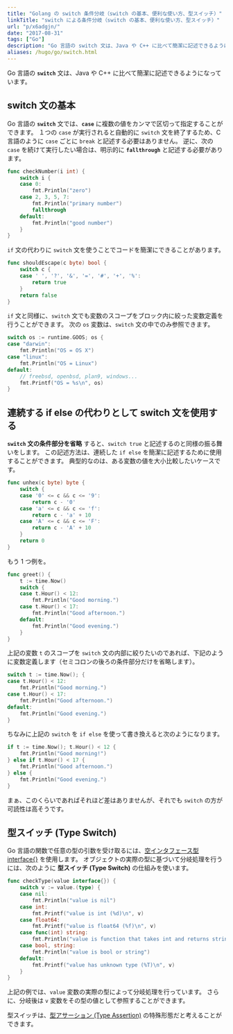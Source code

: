 ```yaml
---
title: "Golang の switch 条件分岐（switch の基本、便利な使い方、型スイッチ）"
linkTitle: "switch による条件分岐（switch の基本、便利な使い方、型スイッチ）"
url: "p/x6adgjn/"
date: "2017-08-31"
tags: ["Go"]
description: "Go 言語の switch 文は、Java や C++ に比べて簡潔に記述できるようになっています。"
aliases: /hugo/go/switch.html
---
```


Go 言語の __`switch`__ 文は、Java や C++ に比べて簡潔に記述できるようになっています。

switch 文の基本
----

Go 言語の __`switch`__ 文では、__`case`__ に複数の値をカンマで区切って指定することができます。
１つの `case` が実行されると自動的に `switch` 文を終了するため、C 言語のように `case` ごとに `break` と記述する必要はありません。
逆に、次の `case` を続けて実行したい場合は、明示的に __`fallthrough`__ と記述する必要があります。

```go
func checkNumber(i int) {
	switch i {
	case 0:
		fmt.Println("zero")
	case 2, 3, 5, 7:
		fmt.Println("primary number")
		fallthrough
	default:
		fmt.Println("good number")
	}
}
```

`if` 文の代わりに `switch` 文を使うことでコードを簡潔にできることがあります。

```go
func shouldEscape(c byte) bool {
	switch c {
	case ' ', '?', '&', '=', '#', '+', '%':
		return true
	}
	return false
}
```

`if` 文と同様に、`switch` 文でも変数のスコープをブロック内に絞った変数定義を行うことができます。
次の `os` 変数は、`switch` 文の中でのみ参照できます。

```go
switch os := runtime.GOOS; os {
case "darwin":
	fmt.Println("OS = OS X")
case "linux":
	fmt.Println("OS = Linux")
default:
	// freebsd, openbsd, plan9, windows...
	fmt.Printf("OS = %s\n", os)
}
```


連続する if else の代わりとして switch 文を使用する
----

__`switch` 文の条件部分を省略__ すると、`switch true` と記述するのと同様の振る舞いをします。
この記述方法は、連続した `if else` を簡潔に記述するために使用することができます。
典型的なのは、ある変数の値を大小比較したいケースです。

```go
func unhex(c byte) byte {
	switch {
	case '0' <= c && c <= '9':
		return c - '0'
	case 'a' <= c && c <= 'f':
		return c - 'a' + 10
	case 'A' <= c && c <= 'F':
		return c - 'A' + 10
	}
	return 0
}
```

もう 1 つ例を。

```go
func greet() {
	t := time.Now()
	switch {
	case t.Hour() < 12:
		fmt.Println("Good morning.")
	case t.Hour() < 17:
		fmt.Println("Good afternoon.")
	default:
		fmt.Println("Good evening.")
	}
}
```

上記の変数 `t` のスコープを `switch` 文の内部に絞りたいのであれば、下記のように変数定義します（セミコロンの後ろの条件部分だけを省略します）。

```go
switch t := time.Now(); {
case t.Hour() < 12:
	fmt.Println("Good morning.")
case t.Hour() < 17:
	fmt.Println("Good afternoon.")
default:
	fmt.Println("Good evening.")
}
```

ちなみに上記の `switch` を `if else` を使って書き換えると次のようになります。

```go
if t := time.Now(); t.Hour() < 12 {
	fmt.Println("Good morning!")
} else if t.Hour() < 17 {
	fmt.Println("Good afternoon.")
} else {
	fmt.Println("Good evening.")
}
```

まぁ、このくらいであればそれほど差はありませんが、それでも `switch` の方が可読性は高そうです。


型スイッチ (Type Switch)
----

Go 言語の関数で任意の型の引数を受け取るには、[空インタフェース型 interface{}](/p/aimpsvz/) を使用します。
オブジェクトの実際の型に基づいて分岐処理を行うには、次のように __型スイッチ (Type Switch)__ の仕組みを使います。

```go
func checkType(value interface{}) {
	switch v := value.(type) {
	case nil:
		fmt.Println("value is nil")
	case int:
		fmt.Printf("value is int (%d)\n", v)
	case float64:
		fmt.Printf("value is float64 (%f)\n", v)
	case func(int) string:
		fmt.Println("value is function that takes int and returns string")
	case bool, string:
		fmt.Println("value is bool or string")
	default:
		fmt.Printf("value has unknown type (%T)\n", v)
	}
}
```

上記の例では、`value` 変数の実際の型によって分岐処理を行っています。
さらに、分岐後は `v` 変数をその型の値として参照することができます。

型スイッチは、[型アサーション (Type Assertion)](/p/jruz369/) の特殊形態だと考えることができます。


